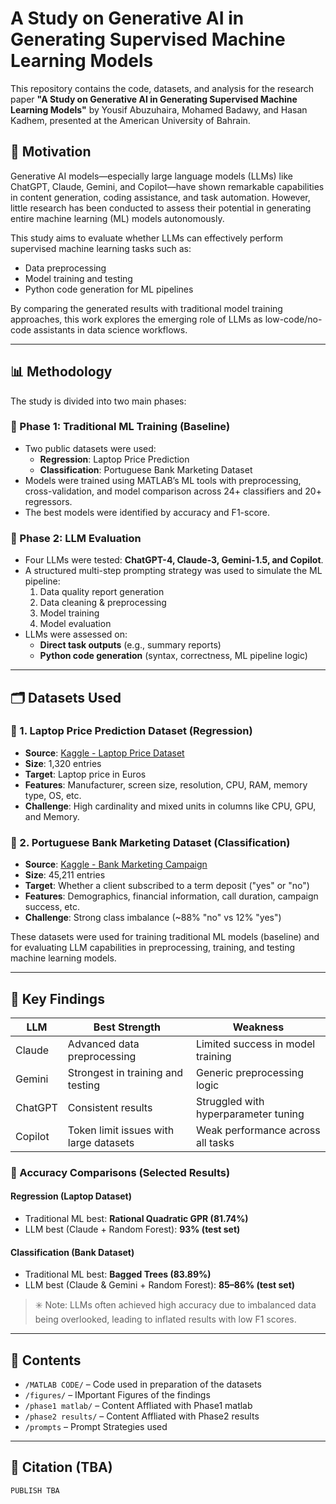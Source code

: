# A Study on Generative AI in Generating Supervised Machine Learning Models

This repository contains the code, datasets, and analysis for the research paper **"A Study on Generative AI in Generating Supervised Machine Learning Models"** by Yousif Abuzuhaira, Mohamed Badawy, and Hasan Kadhem, presented at the American University of Bahrain.

## 🧠 Motivation

Generative AI models—especially large language models (LLMs) like ChatGPT, Claude, Gemini, and Copilot—have shown remarkable capabilities in content generation, coding assistance, and task automation. However, little research has been conducted to assess their potential in generating entire machine learning (ML) models autonomously.

This study aims to evaluate whether LLMs can effectively perform supervised machine learning tasks such as:
- Data preprocessing  
- Model training and testing  
- Python code generation for ML pipelines  

By comparing the generated results with traditional model training approaches, this work explores the emerging role of LLMs as low-code/no-code assistants in data science workflows.

---

## 📊 Methodology

The study is divided into two main phases:

### 🔹 Phase 1: Traditional ML Training (Baseline)
- Two public datasets were used:
  - **Regression**: Laptop Price Prediction
  - **Classification**: Portuguese Bank Marketing Dataset
- Models were trained using MATLAB’s ML tools with preprocessing, cross-validation, and model comparison across 24+ classifiers and 20+ regressors.
- The best models were identified by accuracy and F1-score.

### 🔹 Phase 2: LLM Evaluation
- Four LLMs were tested: **ChatGPT-4, Claude-3, Gemini-1.5, and Copilot**.
- A structured multi-step prompting strategy was used to simulate the ML pipeline:
  1. Data quality report generation  
  2. Data cleaning & preprocessing  
  3. Model training  
  4. Model evaluation  
- LLMs were assessed on:
  - **Direct task outputs** (e.g., summary reports)
  - **Python code generation** (syntax, correctness, ML pipeline logic)

---
 
## 🗂️ Datasets Used

### 📌 1. Laptop Price Prediction Dataset (Regression)
- **Source**: [Kaggle - Laptop Price Dataset](https://www.kaggle.com/datasets/muhammetvarl/laptop-price)
- **Size**: 1,320 entries
- **Target**: Laptop price in Euros
- **Features**: Manufacturer, screen size, resolution, CPU, RAM, memory type, OS, etc.
- **Challenge**: High cardinality and mixed units in columns like CPU, GPU, and Memory.

### 📌 2. Portuguese Bank Marketing Dataset (Classification)
- **Source**: [Kaggle - Bank Marketing Campaign](https://www.kaggle.com/datasets/edith2021/bank-marketing-campaign?select=bank.csv)
- **Size**: 45,211 entries
- **Target**: Whether a client subscribed to a term deposit ("yes" or "no")
- **Features**: Demographics, financial information, call duration, campaign success, etc.
- **Challenge**: Strong class imbalance (~88% "no" vs 12% "yes")

These datasets were used for training traditional ML models (baseline) and for evaluating LLM capabilities in preprocessing, training, and testing machine learning models.

---

## 🧪 Key Findings

| LLM       | Best Strength                         | Weakness                             |
|-----------|----------------------------------------|--------------------------------------|
| Claude    | Advanced data preprocessing            | Limited success in model training    |
| Gemini    | Strongest in training and testing      | Generic preprocessing logic          |
| ChatGPT   | Consistent results                     | Struggled with hyperparameter tuning |
| Copilot   | Token limit issues with large datasets | Weak performance across all tasks    |

### 🏁 Accuracy Comparisons (Selected Results)

#### Regression (Laptop Dataset)
- Traditional ML best: **Rational Quadratic GPR (81.74%)**
- LLM best (Claude + Random Forest): **93% (test set)**

#### Classification (Bank Dataset)
- Traditional ML best: **Bagged Trees (83.89%)**
- LLM best (Claude & Gemini + Random Forest): **85–86% (test set)**

> ✳️ Note: LLMs often achieved high accuracy due to imbalanced data being overlooked, leading to inflated results with low F1 scores.

---

## 📁 Contents

- `/MATLAB CODE/` – Code used in preparation of the datasets
- `/figures/` – IMportant Figures of the findings
- `/phase1 matlab/` – Content Affliated with Phase1 matlab
- `/phase2 results/` – Content Affliated with Phase2 results
- `/prompts` – Prompt Strategies used

---

## 📄 Citation (TBA)

```
PUBLISH TBA
```
